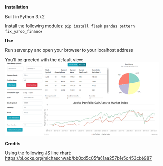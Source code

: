 __Installation__

Built in Python 3.7.2

Install the following modules:
`pip install flask pandas pattern fix_yahoo_finance`

__Use__

Run server.py and open your browser to your localhost address

You'll be greeted with the default view:
![](/images/tracktrade-fullscreen.PNG?raw=true "Overview ")


__Credits__

Using the following JS line chart:
https://bl.ocks.org/michaschwab/bb0cd5c05fa61aa257b1e5c453cbb987
